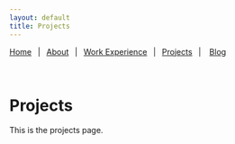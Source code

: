 ```yaml
---
layout: default
title: Projects
---
```


[Home](../index.md)&ensp;
|&ensp;
[About](../about.md)&ensp;
|&ensp;
[Work Experience](../work-experience.md)&ensp;
|&ensp;
[Projects](../projects.md)&ensp;
| &ensp;
[Blog](../blog.html)

<br>

# Projects

This is the projects page.